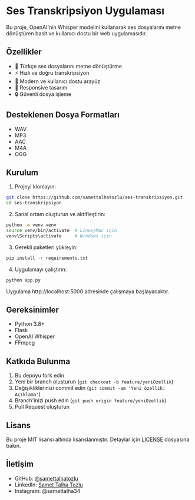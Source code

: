 # Ses Transkripsiyon Uygulaması

Bu proje, OpenAI'nin Whisper modelini kullanarak ses dosyalarını metne dönüştüren basit ve kullanıcı dostu bir web uygulamasıdır.

## Özellikler

- 🎯 Türkçe ses dosyalarını metne dönüştürme
- ⚡ Hızlı ve doğru transkripsiyon
- 🎨 Modern ve kullanıcı dostu arayüz
- 📱 Responsive tasarım
- 🔒 Güvenli dosya işleme

## Desteklenen Dosya Formatları

- WAV
- MP3
- AAC
- M4A
- OGG

## Kurulum

1. Projeyi klonlayın:
```bash
git clone https://github.com/samettalhatozlu/ses-transkripsiyon.git
cd ses-transkripsiyon
```

2. Sanal ortam oluşturun ve aktifleştirin:
```bash
python -m venv venv
source venv/bin/activate  # Linux/Mac için
venv\Scripts\activate     # Windows için
```

3. Gerekli paketleri yükleyin:
```bash
pip install -r requirements.txt
```

4. Uygulamayı çalıştırın:
```bash
python app.py
```

Uygulama http://localhost:5000 adresinde çalışmaya başlayacaktır.

## Gereksinimler

- Python 3.8+
- Flask
- OpenAI Whisper
- FFmpeg

## Katkıda Bulunma

1. Bu depoyu fork edin
2. Yeni bir branch oluşturun (`git checkout -b feature/yeniOzellik`)
3. Değişikliklerinizi commit edin (`git commit -am 'Yeni özellik: Açıklama'`)
4. Branch'inizi push edin (`git push origin feature/yeniOzellik`)
5. Pull Request oluşturun

## Lisans

Bu proje MIT lisansı altında lisanslanmıştır. Detaylar için [LICENSE](LICENSE) dosyasına bakın.

## İletişim

- GitHub: [@samettalhatozlu](https://github.com/samettalhatozlu)
- LinkedIn: [Samet Talha Tozlu](https://linkedin.com/in/samettalhatozlu)
- Instagram: @samettalha34
